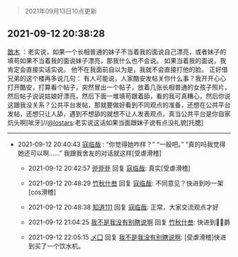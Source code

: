 > 2021年09月13日10点更新
<link rel="stylesheet" href="https://cdn.jsdelivr.net/gh/taotie6/sampleJSON@main/css/photo_show.css">
<meta name="referrer" content="no-referrer" />


 ## 2021-09-12 20:38:28 

 [㪚木](https://www.coolapk.com/feed/29942504?shareKey=NWRlNmE5YzQ0MWQ2NjEzZGZiZTc~) ：老实说，如果一个长相普通的妹子不当着我的面说自己漂亮，或者妹子的填苟如果不当着我的面说妹子漂亮，那我什么也不会说。
如果当着我的面说，我肯定会直接实话实说。
他不在我面前自以为是，我就不会直接打他的脸。
正好借兄弟的这个楼再多说几句：
有人可能说，人家酷安发帖关你什么事<!--break-->？我开开心心打开酷安，打算看个帖子，突然冒出一个帖子，放着几张长相普通的女孩子照片，然后帖子说说姑娘好漂亮，然后下面一堆填苟跟着舔，看的我可真糟心，然后你说这跟我没关系？公共平台发帖，那就要做好看到不同观点的准备，还想在公共平台发帖，还想只让人舔，遇到不想舔的就想不让人发表观点，真当公共平台是你自家炕头啊[呲牙]//<a class="feed-link-uname" href="/u/lostars">@lostars</a>:老实说这话如果当面跟妹子说有点没礼貌[托腮] 

<div class="album">
</div>

 ------- 

- 2021-09-12 20:40:43 [寇临哉](uid=3365514) : “你觉得她咋样？”
“一般吧。”
“真的吗我觉得她还可以啊……”
我跟我舍友的对话就这样[受虐滑稽] 

    - 2021-09-12 20:42:57 [戼戼戼](uid=4044548) 回复 [寇临哉](uid=3365514): 真实[受虐滑稽] 

    - 2021-09-12 20:48:29 [竹秋什叁](uid=2319428) 回复 [寇临哉](uid=3365514): 不同意见？快进到吵一架[cos滑稽] 

    - 2021-09-12 20:48:38 [知道111](uid=1072412) 回复 [寇临哉](uid=3365514): 正常，大家交流观点才好 

    - 2021-09-12 21:04:25 [我不是我没有别瞎说啊](uid=2231912) 回复 [竹秋什叁](uid=2319428): 快进到🐴➕爵 

    - 2021-09-12 22:05:15 [乄囗](uid=759206) 回复 [我不是我没有别瞎说啊](uid=2231912): [受虐滑稽]快进到买了一个饮水机。 

